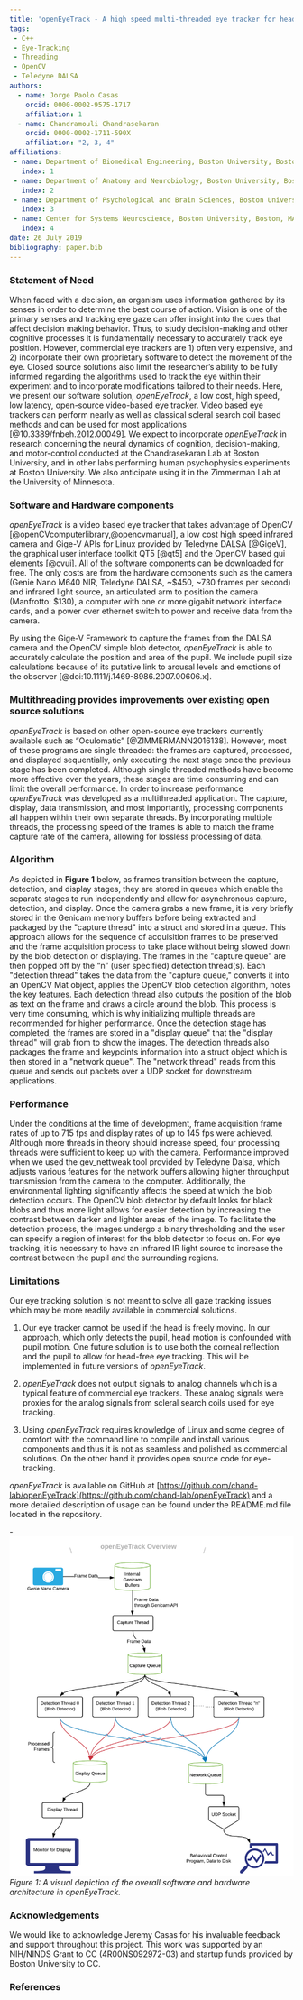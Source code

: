 ```yaml
---
title: 'openEyeTrack - A high speed multi-threaded eye tracker for head-fixed applications'
tags:
 - C++
 - Eye-Tracking
 - Threading
 - OpenCV
 - Teledyne DALSA
authors:
  - name: Jorge Paolo Casas
    orcid: 0000-0002-9575-1717
    affiliation: 1
  - name: Chandramouli Chandrasekaran
    orcid: 0000-0002-1711-590X
    affiliation: "2, 3, 4"
affiliations:
 - name: Department of Biomedical Engineering, Boston University, Boston, MA 02215, USA
   index: 1
 - name: Department of Anatomy and Neurobiology, Boston University, Boston, MA 02118, USA
   index: 2
 - name: Department of Psychological and Brain Sciences, Boston University, Boston, MA 02215, USA
   index: 3
 - name: Center for Systems Neuroscience, Boston University, Boston, MA 02215, USA
   index: 4
date: 26 July 2019
bibliography: paper.bib
---
```


### Statement of Need

When faced with a decision, an organism uses information gathered by its senses in order to determine the best course of action. Vision is one of the primary senses and tracking eye gaze can offer insight into the cues that affect decision making behavior. Thus, to study decision-making and other cognitive processes it is fundamentally necessary to accurately track eye position. However, commercial eye trackers are 1) often very expensive, and 2) incorporate their own proprietary software to detect the movement of the eye. Closed source solutions also limit the researcher’s ability to be fully informed regarding the algorithms used to track the eye within their experiment and to incorporate modifications tailored to their needs. Here, we present our software solution, _openEyeTrack_, a low cost, high speed, low latency, open-source video-based eye tracker. Video based eye trackers can perform nearly as well as classical scleral search coil based methods and can be used for most applications [@10.3389/fnbeh.2012.00049]. We expect to incorporate _openEyeTrack_ in research concerning the neural dynamics of cognition, decision-making, and motor-control conducted at the Chandrasekaran Lab at Boston University, and in other labs performing human psychophysics experiments at Boston University. We also anticipate using it in the Zimmerman Lab at the University of Minnesota.


### Software and Hardware components 

_openEyeTrack_ is a video based eye tracker that takes advantage of OpenCV [@openCVcomputerlibrary,@opencvmanual], a low cost high speed infrared camera and Gige-V APIs for Linux provided by Teledyne DALSA [@GigeV], the graphical user interface toolkit QT5 [@qt5] and the OpenCV based gui elements [@cvui]. All of the software components can be downloaded for free. The only costs are from the hardware components such as the camera (Genie Nano M640 NIR, Teledyne DALSA, ~$450, ~730 frames per second) and infrared light source, an articulated arm to position the camera (Manfrotto: $130), a computer with one or more gigabit network interface cards, and a power over ethernet switch to power and receive data from the camera. 

By using the Gige-V Framework to capture the frames from the DALSA camera and the OpenCV simple blob detector, _openEyeTrack_ is able to accurately calculate the position and area of the pupil. We include pupil size calculations because of its putative link to arousal levels and emotions of the observer [@doi:10.1111/j.1469-8986.2007.00606.x]. 


### Multithreading provides improvements over existing open source solutions

_openEyeTrack_ is based on other open-source eye trackers currently available such as “Oculomatic” [@ZIMMERMANN2016138]. However, most of these programs are single threaded: the frames are captured, processed, and displayed sequentially, only executing the next stage once the previous stage has been completed. Although single threaded  methods have become more effective over the years, these stages are time consuming and can limit the overall performance. In order to increase performance _openEyeTrack_ was developed as a multithreaded application. The capture, display, data transmission, and most importantly, processing components all happen within their own separate threads. By incorporating multiple threads, the processing speed of the frames is able to match the frame capture rate of the camera, allowing for lossless processing of data.


### Algorithm

As depicted in **Figure 1** below, as frames transition between the capture, detection, and display stages, they are stored in queues which enable the separate stages to run independently and allow for asynchronous capture, detection, and display. Once the camera grabs a new frame, it is very briefly stored in the Genicam memory buffers before being extracted and packaged by the "capture thread" into a struct and stored in a queue. This approach allows for the sequence of acquisition frames to be preserved and the frame acquisition process to take place without being slowed down by the blob detection or displaying. The frames in the "capture queue" are then popped off by the “n” (user specified) detection thread(s). Each "detection thread" takes the data from the "capture queue," converts it into an OpenCV Mat object, applies the OpenCV blob detection algorithm, notes the key features. Each detection thread also outputs the position of the blob as text on the frame and  draws a circle around the blob. This process is very time consuming, which is why initializing multiple threads are recommended for higher performance. Once the detection stage has completed, the frames are stored in a "display queue" that the "display thread" will grab from to show the images. The detection threads also packages the frame and keypoints information into a struct object which is then stored in a "network queue". The "network thread" reads from this queue and sends out packets over a UDP socket for downstream applications.
 
### Performance 

Under the conditions at the time of development, frame acquisition frame rates of up to 715 fps and display rates of up to 145 fps were achieved. Although more  threads in theory should increase speed, four processing threads were sufficient to keep up with the camera. Performance improved when we used the gev_nettweak tool provided by Teledyne Dalsa, which adjusts various features for the network buffers allowing higher throughput transmission from the camera to the computer. Additionally, the environmental lighting significantly affects the speed at which the blob detection occurs. The OpenCV blob detector by default looks for black blobs and thus more light allows for easier detection by increasing the contrast between darker and lighter areas of the image. To facilitate the detection process, the images undergo a binary thresholding and the user can specify a region of interest for the blob detector to focus on. For eye tracking, it is necessary to have an infrared IR light source to increase the contrast between the pupil and the surrounding regions.

### Limitations

Our eye tracking solution is not meant to solve all gaze tracking issues which may be more readily available in commercial solutions. 

1. Our eye tracker cannot be used if the head is freely moving. In our approach, which only detects the pupil, head motion is confounded with pupil motion. One future solution is to use both the corneal reflection and the pupil to allow for head-free eye tracking. This will be implemented in future versions of _openEyeTrack_.

2. _openEyeTrack_ does not output signals to analog channels which is a typical feature of commercial eye trackers. These analog signals were proxies for the analog signals from scleral search coils used for eye tracking. 

3. Using _openEyeTrack_ requires knowledge of Linux and some degree of comfort with the command line to compile and install various components and thus it is not as seamless and polished as commercial solutions. On the other hand it provides open source code for eye-tracking.

_openEyeTrack_ is available on GitHub at [https://github.com/chand-lab/openEyeTrack](https://github.com/chand-lab/openEyeTrack) and a more detailed description of usage can be found under the README.md file located in the repository. 


-![Fidgit deposited in figshare.](openEyeTrack_Overview(1).png)
*Figure 1: A visual depiction of the overall software and hardware architecture in openEyeTrack.* 

### Acknowledgements

We would like to acknowledge Jeremy Casas for his invaluable feedback and support throughout this project. This work was supported by an NIH/NINDS Grant to CC (4R00NS092972-03) and startup funds provided by Boston University to CC.

### References
